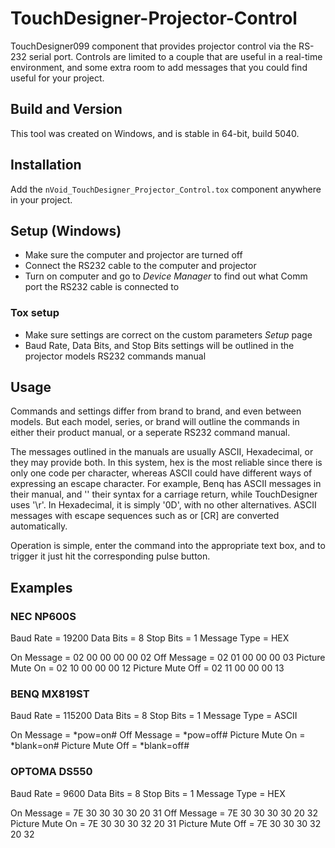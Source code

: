 # TouchDesigner-Projector-Control

TouchDesigner099 component that provides projector control via the RS-232 serial port. Controls are limited to a couple that are useful in a real-time environment, and some extra room to add messages that you could find useful for your project.

## Build and Version
This tool was created on Windows, and is stable in 64-bit, build 5040.

## Installation
Add the ```nVoid_TouchDesigner_Projector_Control.tox``` component anywhere in your project.

## Setup (Windows)
- Make sure the computer and projector are turned off
- Connect the RS232 cable to the computer and projector
- Turn on computer and go to *Device Manager* to find out what Comm port the RS232 cable is connected to

### Tox setup
- Make sure settings are correct on the custom parameters *Setup* page
- Baud Rate, Data Bits, and Stop Bits settings will be outlined in the projector models RS232 commands manual

## Usage
Commands and settings differ from brand to brand, and even between models. But each model, series, or brand will outline the commands in either their product manual, or a seperate RS232 command manual.

The messages outlined in the manuals are usually ASCII, Hexadecimal, or they may provide both. In this system, hex is the most reliable since there is only one code per character, whereas ASCII could have different ways of expressing an escape character.
For example, Benq has ASCII messages in their manual, and '<CR>' their syntax for a carriage return, while TouchDesigner uses '\r'. In Hexadecimal, it is simply '0D', with no other alternatives. ASCII messages with escape sequences such as <CR> or [CR] are converted automatically.

Operation is simple, enter the command into the appropriate text box, and to trigger it just hit the corresponding pulse button.

## Examples

### NEC NP600S
Baud Rate = 19200
Data Bits = 8
Stop Bits = 1
Message Type = HEX

On Message = 02 00 00 00 00 02
Off Message = 02 01 00 00 00 03
Picture Mute On = 02 10 00 00 00 12
Picture Mute Off = 02 11 00 00 00 13

### BENQ MX819ST
Baud Rate = 115200
Data Bits = 8
Stop Bits = 1
Message Type = ASCII

On Message = <CR>*pow=on#<CR>
Off Message = <CR>*pow=off#<CR>
Picture Mute On = <CR>*blank=on#<CR>
Picture Mute Off = <CR>*blank=off#<CR>

### OPTOMA DS550
Baud Rate = 9600
Data Bits = 8
Stop Bits = 1
Message Type = HEX

On Message = 7E 30 30 30 30 20 31
Off Message = 7E 30 30 30 30 20 32
Picture Mute On = 7E 30 30 30 32 20 31
Picture Mute Off = 7E 30 30 30 32 20 32
